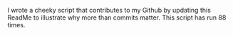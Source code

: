I wrote a cheeky script that contributes to my Github by updating this ReadMe to illustrate why more than commits matter. This script has run 88 times.